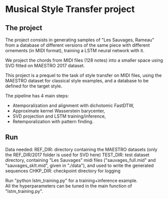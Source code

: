 # Musical Style Transfer project

## The project

The project consists in generating samples of "Les Sauvages, Rameau" from a database of different versions of the same piece with different ornements (in MIDI format), training a LSTM neural network with it.  

We project the chords from MIDI files (128 notes) into a smaller space using SVD fitted on MAESTRO 2017 dataset.  

This project is a prequel to the task of style transfer on MIDI files, using the MAESTRO dataset for classical style examples, and a database to be defined for the target style.  

The pipeline has 4 main steps:
* Atemporalization and alignment with dichotomic FastDTW,
* Approximate kernel Wasserstein barycenter,
* SVD projection and LSTM training/inference,
* Retemporalization with pattern finding.  

## Run

Data needed:
REF_DIR: directory containing the MAESTRO datasets (only the REF_DIR/2017 folder is used for SVD here)
TEST_DIR: test dataset directory, containing "Les Sauvages" midi files ("sauvages_full.mid" and "sauvages_sklt.mid", given in "./data"), and used to write the generated sequences
CHKP_DIR: checkpoint directory for logging

Run "python lstm_training.py" for a training+inference example.  
All the hyperparameters can be tuned in the main function of "lstm_training.py".  
